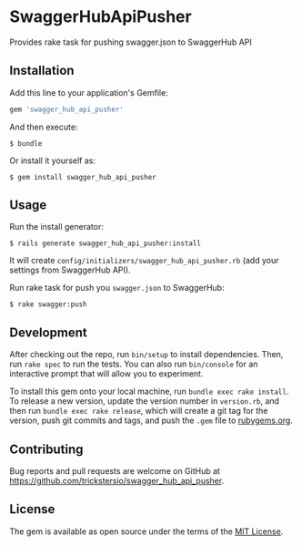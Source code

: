 # SwaggerHubApiPusher

Provides rake task for pushing swagger.json to SwaggerHub API

## Installation

Add this line to your application's Gemfile:

```ruby
gem 'swagger_hub_api_pusher'
```

And then execute:

    $ bundle

Or install it yourself as:

    $ gem install swagger_hub_api_pusher

## Usage

Run the install generator:

    $ rails generate swagger_hub_api_pusher:install

It will create `config/initializers/swagger_hub_api_pusher.rb` (add your settings from SwaggerHub API).

Run rake task for push you `swagger.json` to SwaggerHub:

    $ rake swagger:push


## Development

After checking out the repo, run `bin/setup` to install dependencies. Then, run `rake spec` to run the tests. You can also run `bin/console` for an interactive prompt that will allow you to experiment.

To install this gem onto your local machine, run `bundle exec rake install`. To release a new version, update the version number in `version.rb`, and then run `bundle exec rake release`, which will create a git tag for the version, push git commits and tags, and push the `.gem` file to [rubygems.org](https://rubygems.org).

## Contributing

Bug reports and pull requests are welcome on GitHub at https://github.com/trickstersio/swagger_hub_api_pusher.


## License

The gem is available as open source under the terms of the [MIT License](http://opensource.org/licenses/MIT).
